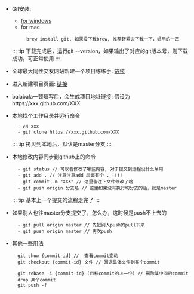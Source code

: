 - Git安装:
  - [for windows](https://git-scm.com/download/win)
  - for mac 
    ```
      brew install git, 如果没下载brew, 推荐赶紧去下载一下，好用的一匹
    ```
  ::: tip
    下载完成后，运行git --version，如果输出了对应的git版本号，则下载成功，可正常使用
  :::

- 全球最大同性交友网站新建一个项目练练手: [链接](https://github.com/everyonefitness)

- 进入新建项目页面: [链接](https://github.com/organizations/everyonefitness/repositories/new)

- balabala一顿填写后，会生成项目地址链接: 假设为https://xxx.github.com/XXX

- 本地找个工作目录并运行命令
  ```
    - cd XXX
    - git clone https://xxx.github.com/XXX
  ```
  ::: tip
    拷贝到本地后，默认是master分支
  :::

- 本地修改内容同步到github上的命令
  ```
    - git status // 可以看修改了哪些内容, 对于提交到远程没什么吊用
    - git add . // 注意注意add 后面有个 . !!!!
    - git commit -m "XXX" // 这里备注下文件修改了啥
    - git push origin 分支名 // 这里如果没有执行切分支的话，就是master
  ```
  ::: tip
    基本上一个提交的流程走完了
  :::

- 如果别人也往master分支提交了，怎么办，这时候是push不上去的
  ```
    - git pull origin master // 先把别人push的pull下来
    - git push origin master // 再次push
  ```

- 其他一些用法
  ```
    git show {commit-id} //  查看commit变动
    git checkout {commit-id} 文件 // 回退具体文件到某个commit

    git rebase -i {commit-id} (目标commit的上一个) // 删除某中间的commit 
    drop 某个commit
    git push -f
  ```